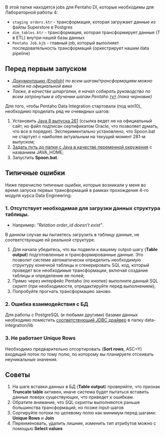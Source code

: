 В этой папке находятся jobs для Pentaho DI, которые необходимы для Лабораторной работы 4:
- `staging orders.ktr` - трансформация, которая загружает данные из файлы Superstore в Postgres
- `dim_tables.ktr` - трансформация, которая трансформирует данные (T в ETL) внутри нашей базы данных
- `Pentaho Job.kjb` - главный job, который выполняет последовательность трансформаций (оркестрирует нашим data pipeline)

## Перед первым запуском
- *[Документацию (English)](https://wiki.pentaho.com/display/EAI/Pentaho+Data+Integration+Steps) по всем шагам/трансформациям можно найти на официальной вики*
- *Также, в качестве шпаргалки, я начал собирать руководство по всем затронутым в обучении шагам Pentaho [тут](https://medium.com/@romangailit/pentaho-di-steps-guide-faada864b3e) (пока черновик)*

Для того, чтобы Pentaho Data Integration стартовала (под win10), необходимо проделать ряд не очевидных шагов:
1. Установить [Java 8 выпуска 261](https://downzen.com/en/windows/java-runtime-environment/download/8-update-261/) (ссылка ведет не на официальный сайт, но файл подписан сертификатом Oracle, что позволяет думать, что все в порядке). Экспериментально установлено, что Spoon.bat не стартует с наиболее актуальным на текущий момент 281-м выпуском;
2. [Задать путь до папки с Java в качестве переменной окружения](https://java-lessons.ru/first-steps/java-home) с названием JAVA_HOME;
3. Запустить **Spoon.bat**.
## Типичные ошибки
Ниже перечислю типичные ошибки, которые возникали у меня во время запуска первых трансформаций в рамках прохождения 4-го модуля курса Data Engineering:
### 1. Отсутствует необходимая для загрузки данных структура таблицы.
- Например: *"Relation order_id doesn’t exist"*.

В данном случае вы пытаетесь загрузить в таблицу данные, не соответствующие ей реальной структуре.
1. Для начала убедитесь, что вы подвели к вашему output-шагу (**Table output**) подготовленные и трансформированные данные. Это позволит системе автоматически определить необходимую структуру конечной таблицы и сгенерировать SQL код, который проведет все необходимые трансформации, включая создание таблицы и определение ее полей;
2. Прямо через интерфейс Pentaho (по кнопке) выполните данный SQL скрипт (при необходимости, отредактируйте перед выполнением);
3. Попробуйте прогнать трансформацию заново.

### 2. Ошибка взаимодействия с БД
Для работы с PostgreSQL (и любыми другими) базами данных необходимо поместить [соответствующий JDBC драйвер](https://jdbc.postgresql.org/download.html) в папку data-integration/lib
### 3. Не работает Unique Rows
Необходимо предварительно отсортировать (**Sort rows**, ASC=Y) входящий поток по тому полю, по которому вы планируете отсеивать неуникальные значения.
## Советы
1. На шаге вставки данных в БД (**Table output**) проверяйте, что признак **Truncate table** активен, иначе система будет пытаться вставить данные поверх существующих, что приведет к ошибкам.
2. Обратите внимание, что SQL скрипты выполняются раньше большинства трансформаций, но позже input-шагов
3. Сортируйте потоки по целевому полю как минимум перед шагами: **Unique Rows** и **Join**
4. Переименовать, удалить лишние, изменить тип атрибутов можно с помощью **Select values**
